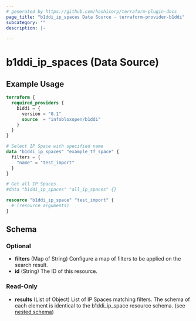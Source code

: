 ```yaml
---
# generated by https://github.com/hashicorp/terraform-plugin-docs
page_title: "b1ddi_ip_spaces Data Source - terraform-provider-b1ddi"
subcategory: ""
description: |-
  
---
```


# b1ddi_ip_spaces (Data Source)



## Example Usage

```terraform
terraform {
  required_providers {
    b1ddi = {
      version = "0.1"
      source  = "infobloxopen/b1ddi"
    }
  }
}

# Select IP Space with specified name
data "b1ddi_ip_spaces" "example_tf_space" {
  filters = {
    "name" = "test_import"
  }
}

# Get all IP Spaces
#data "b1ddi_ip_spaces" "all_ip_spaces" {}

resource "b1ddi_ip_space" "test_import" {
  # (resource arguments)
}
```

<!-- schema generated by tfplugindocs -->
## Schema

### Optional

- **filters** (Map of String) Configure a map of filters to be applied on the search result.
- **id** (String) The ID of this resource.

### Read-Only

- **results** (List of Object) List of IP Spaces matching filters. The schema of each element is identical to the b1ddi_ip_space resource schema. (see [nested schema](../resources/ip_space.md))
